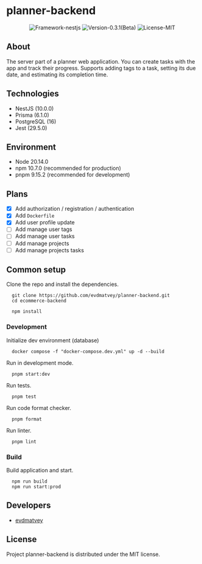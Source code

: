# planner-backend

<p align="center">
  <img src="https://img.shields.io/badge/Framework-nestjs-blue%3Fstyle%3Dflat" alt="Framework-nestjs"/>
  <img src="https://img.shields.io/badge/Version-0.3.1_(Beta)-purple?style=flat" alt="Version-0.3.1(Beta)"/>
  <img src="https://img.shields.io/badge/License-MIT-green?style=flat" alt="License-MIT"/>
</p>

## About

The server part of a planner web application. You can create tasks with the app and track their progress. Supports adding tags to a task, setting its due date, and estimating its completion time.

## Technologies

- NestJS (10.0.0)
- Prisma (6.1.0)
- PostgreSQL (16)
- Jest (29.5.0)

## Environment

- Node 20.14.0
- npm 10.7.0 (recommended for production)
- pnpm 9.15.2 (recommended for development)

## Plans

- [x] Add authorization / registration / authentication
- [x] Add `Dockerfile`
- [x] Add user profile update
- [ ] Add manage user tags
- [ ] Add manage user tasks
- [ ] Add manage projects
- [ ] Add manage projects tasks

## Common setup

Clone the repo and install the dependencies.

```
  git clone https://github.com/evdmatvey/planner-backend.git
  cd ecommerce-backend
```

```
  npm install
```

### Development

Initialize dev environment (database)

```
  docker compose -f "docker-compose.dev.yml" up -d --build
```

Run in development mode.

```
  pnpm start:dev
```

Run tests.

```
  pnpm test
```

Run code format checker.

```
  pnpm format
```

Run linter.

```
  pnpm lint
```

### Build

Build application and start.

```
  npm run build
  npm run start:prod
```

## Developers

- [evdmatvey](https://github.com/evdmatvey)

## License

Project planner-backend is distributed under the MIT license.
